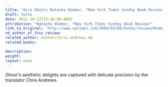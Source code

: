 ```yaml
---
title: "Aira Ghosts Natasha Wimmer, *New York Times Sunday Book Review*"
draft: false
date: 2011-10-12T15:26:00.000Z
attribution: "Natasha Wimmer, *New York Times Sunday Book Review*"
link_to_original: "http://www.nytimes.com/2009/03/08/books/review/Wimmer-t.html"
nd_author_of_this_review:
related_author: author/chris-andrews.md
related_books:

description:
weight:
layout: none
---
```

*Ghost's* aesthetic delights are captured with delicate precision by the translator Chris Andrews.


